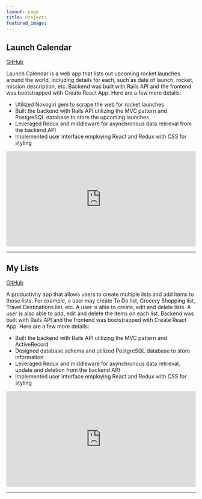 ```yaml
---
layout: page
title: Projects
featured_image:
---
```


## Launch Calendar

[GitHub](https://github.com/tcelovsky/launch-calendar)

Launch Calendar is a web app that lists out upcoming rocket launches around the world, including details for each, such as date of launch, rocket, mission description, etc. Backend was built with Rails API and the frontend was bootstrapped with Create React App. Here are a few more details:

- Utilized Nokogiri gem to scrape the web for rocket launches
- Built the backend with Rails API utilizing the MVC pattern and PostgreSQL database to store the upcoming launches
- Leveraged Redux and middleware for asynchronous data retrieval from the backend API
- Implemented user interface employing React and Redux with CSS for styling

<div style="position: relative; padding-bottom: 50.18587360594795%; height: 0;"><iframe src="https://www.loom.com/embed/f56d72826659481eb942c76f774af2da" frameborder="0" webkitallowfullscreen mozallowfullscreen allowfullscreen style="position: absolute; top: 0; left: 0; width: 100%; height: 100%;"></iframe></div>

<hr>

## My Lists

[GitHub](https://github.com/tcelovsky/to-do-lists)

A productivity app that allows users to create multiple lists and add items to those lists. For example, a user may create To Do list, Grocery Shopping list, Travel Destinations list, etc. A user is able to create, edit and delete lists. A user is also able to add, edit and delete the items on each list. Backend was built with Rails API and the frontend was bootstrapped with Create React App. Here are a few more details:

- Built the backend with Rails API utilizing the MVC pattern and ActiveRecord
- Designed database schema and utilized PostgreSQL database to store information
- Leveraged Redux and middleware for asynchronous data retrieval, update and deletion from the backend API
- Implemented user interface employing React and Redux with CSS for styling

<div style="position: relative; padding-bottom: 50.45550105115627%; height: 0;"><iframe src="https://www.loom.com/embed/59bc03fa9225477396f928abfce14a56" frameborder="0" webkitallowfullscreen mozallowfullscreen allowfullscreen style="position: absolute; top: 0; left: 0; width: 100%; height: 100%;"></iframe></div>

<hr>
